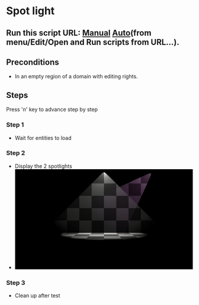 # Spot light
## Run this script URL: [Manual](https://raw.githubusercontent.com/highfidelity/hifi_tests/master/tests/content/entity/light/spot/create/test.js)   [Auto](https://raw.githubusercontent.com/highfidelity/hifi_tests/master/tests/content/entity/light/spot/create/testAuto.js)(from menu/Edit/Open and Run scripts from URL...).

## Preconditions
- In an empty region of a domain with editing rights.

## Steps
Press 'n' key to advance step by step

### Step 1
- Wait for entities to load
### Step 2
- Display the 2 spotlights
- ![](./ExpectedImage_00000.png)
### Step 3
- Clean up after test
